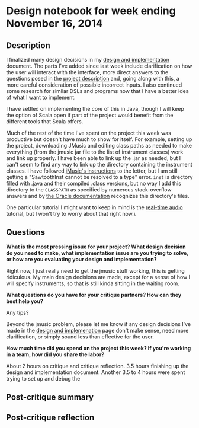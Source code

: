 # Design notebook for week ending November 16, 2014

## Description

I finalized many design decisions in my 
[design and implementation](https://github.com/cvcal/NoteMatrixWithTonality/blob/master/documents/design_and_implementation.md) 
document. The parts I've added since last week include clarification on how 
the user will interact with the interface, more direct answers to the 
questions posed in the 
[project description](http://www.cs.hmc.edu/~benw/teaching/cs111_fa14/project.html#description) 
and, going along with this, a more careful consideration of possible incorrect 
inputs. I also continued some research for similar DSLs and programs now that I
have a better idea of what I want to implement.

I have settled on implementing the core of this in Java, though I will keep 
the option of Scala open if part of the project would benefit from the 
different tools that Scala offers. 

Much of the rest of the time I've spent on the project this week was 
productive but doesn't have much to show for itself. For example, setting up 
the project, downloading JMusic and editing class paths as needed to make 
everything (from the jmusic jar file to the list of instrument classes) work 
and link up properly. I have been able to link up the .jar as needed, but 
I can't seem to find any way to link up the directory containing the 
instrument classes. I have followed 
[jMusic's instructions](http://explodingart.com/jmusic/GetjMusic.html) 
to the letter, but I am still getting a "SawtoothInst cannot be resolved to a 
type" error. `inst` is directory filled with .java and their compiled .class 
versions, but no way I add this directory to the `CLASSPATH` as specified by 
numerous stack-overflow answers and by 
[the Oracle documentation](https://docs.oracle.com/javase/7/docs/technotes/tools/solaris/classpath.html) 
recognizes this directory's files.

One particular tutorial I might want to keep in mind is the 
[real-time audio](http://explodingart.com/jmusic/jmtutorial/RealtimeAudio.html)
tutorial, but I won't try to worry about that right now.\


## Questions

**What is the most pressing issue for your project? What design decision do
you need to make, what implementation issue are you trying to solve, or how
are you evaluating your design and implementation?**

Right now, I just really need to get the jmusic stuff working, this is getting 
ridiculous. My main design decisions are made, except for a sense of how 
I will specify instruments, so that is still kinda sitting in the waiting room.

**What questions do you have for your critique partners? How can they best help
you?**

Any tips? 

Beyond the jmusic problem, please let me know if any design decisions I've 
made in the 
[design and implemenation](https://github.com/cvcal/NoteMatrixWithTonality/blob/master/documents/design_and_implementation.md) 
page don't make sense, need more clarification, or simply sound less than 
effective for the user.

**How much time did you spend on the project this week? If you're working in a
team, how did you share the labor?**

About 2 hours on critique and critique reflection. 3.5 hours finishing 
up the design and implementation document. Another 3.5 to 4 hours were spent
trying to set up and debug the

## Post-critique summary

## Post-critique reflection
